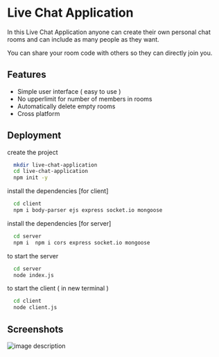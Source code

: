 
# Live Chat Application



In this Live Chat Application anyone can create their own personal chat rooms and can include as many people as they want.

You can share your room code with others so they can directly join you.
## Features

- Simple user interface ( easy to use )
- No upperlimit for number of members in rooms
- Automatically delete empty rooms
- Cross platform


## Deployment

create the project

```bash
  mkdir live-chat-application
  cd live-chat-application
  npm init -y
```

install the dependencies [for client]

```bash
  cd client
  npm i body-parser ejs express socket.io mongoose
```

install the dependencies [for server]

```bash
  cd server
  npm i  npm i cors express socket.io mongoose
```

to start the server
```bash
  cd server
  node index.js
```

to start the client ( in new terminal )
```bash
  cd client
  node client.js
```
## Screenshots

![image description](https://github.com/jeeban-jyoti/links/blob/main/Annotation%202023-06-23%20130015.png?raw=true)
